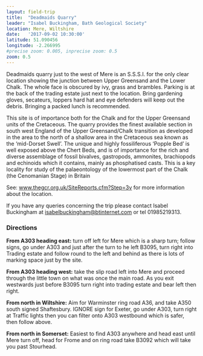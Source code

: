 ```yaml
---
layout: field-trip
title:  "Deadmaids Quarry"
leader: "Isabel Buckingham, Bath Geological Society"
location: Mere, Wiltshire
date:   '2017-09-02 10:30:00'
latitude: 51.090456
longitude: -2.266995
#precise zoom: 0.005, inprecise zoom: 0.5
zoom: 0.5
---
```

Deadmaids quarry just to the west of Mere is an S.S.S.I. for the only clear location showing the junction between Upper Greensand and the Lower Chalk. The whole face is obscured by ivy, grass and brambles. Parking is at the back of the trading estate just next to the location. Bring gardening gloves, secateurs, loppers hard hat and eye defenders will keep out the debris. Bringing a packed lunch is recommended.

This site is of importance both for the Chalk and for the Upper Greensand units of the Cretaceous. The quarry provides the finest available section in south west England of the Upper Greensand/Chalk transition as developed in the area to the north of a shallow area in the Cretaceous sea known as the ‘mid-Dorset Swell’. The unique and highly fossiliferous ‘Popple Bed’ is well exposed above the Chert Beds, and is of importance for the rich and diverse assemblage of fossil bivalves, gastropods, ammonites, brachiopods and echinoids which it contains, mainly as phosphatised casts. This is a key locality for study of the palaeontology of the lowermost part of the Chalk (the Cenomanian Stage) in Britain

See: <a href="www.thegcr.org.uk/SiteReports.cfm?Step=3v">www.thegcr.org.uk/SiteReports.cfm?Step=3v</a> for more information about the location.

If you have any queries concerning the trip please contact Isabel Buckingham at isabelbuckingham@btinternet.com or tel 01985219313.

<h3>Directions</h3>
<strong>From A303 heading east:</strong> turn off left for Mere which is a sharp turn; follow signs, go under A303 and just after the turn to he left B3095, turn right into Trading estate and follow round to the left and behind as there is lots of marking space just by the site.

<strong>From A303 heading west:</strong> take the slip road left into Mere and proceed through the little town on what was once the main road. As you exit westwards just before B3095 turn right into trading estate and bear left then right.

<strong>From north in Wiltshire:</strong> Aim for Warminster ring road A36, and take A350 south signed Shaftesbury. IGNORE sign for Exeter, go under A303, turn right at Traffic lights then you can filter onto A303 westbound which is safer, then follow above.

<strong>From north in Somerset:</strong> Easiest to find A303 anywhere and head east until Mere turn off, head for Frome and on ring road take B3092 which will take you past Stourhead.
